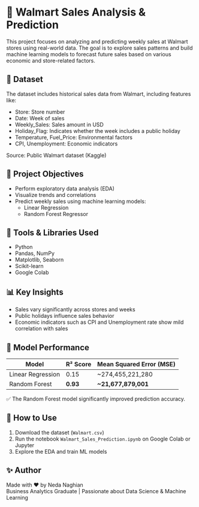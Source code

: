 # 🛒 Walmart Sales Analysis & Prediction

This project focuses on analyzing and predicting weekly sales at Walmart stores using real-world data. The goal is to explore sales patterns and build machine learning models to forecast future sales based on various economic and store-related factors.

## 📁 Dataset

The dataset includes historical sales data from Walmart, including features like:

- Store: Store number
- Date: Week of sales
- Weekly_Sales: Sales amount in USD
- Holiday_Flag: Indicates whether the week includes a public holiday
- Temperature, Fuel_Price: Environmental factors
- CPI, Unemployment: Economic indicators

Source: Public Walmart dataset (Kaggle)

## 🧠 Project Objectives

- Perform exploratory data analysis (EDA)
- Visualize trends and correlations
- Predict weekly sales using machine learning models:
  - Linear Regression
  - Random Forest Regressor

## 🧰 Tools & Libraries Used

- Python
- Pandas, NumPy
- Matplotlib, Seaborn
- Scikit-learn
- Google Colab

## 📊 Key Insights

- Sales vary significantly across stores and weeks
- Public holidays influence sales behavior
- Economic indicators such as CPI and Unemployment rate show mild correlation with sales

## 🤖 Model Performance

| Model              | R² Score | Mean Squared Error (MSE) |
|-------------------|----------|---------------------------|
| Linear Regression | 0.15     | ~274,455,221,280          |
| Random Forest     | **0.93** | **~21,677,879,001**       |

✅ The Random Forest model significantly improved prediction accuracy.

## 📌 How to Use

1. Download the dataset (`Walmart.csv`)
2. Run the notebook `Walmart_Sales_Prediction.ipynb` on Google Colab or Jupyter
3. Explore the EDA and train ML models

## ✨ Author

Made with ❤️ by Neda Naghian  
Business Analytics Graduate | Passionate about Data Science & Machine Learning

